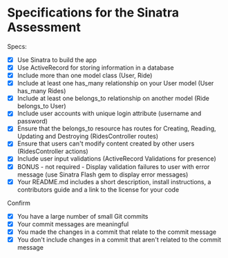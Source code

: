 # Specifications for the Sinatra Assessment

Specs:
- [x] Use Sinatra to build the app
- [x] Use ActiveRecord for storing information in a database
- [x] Include more than one model class (User, Ride)
- [x] Include at least one has_many relationship on your User model (User has_many Rides)
- [x] Include at least one belongs_to relationship on another model (Ride belongs_to User)
- [x] Include user accounts with unique login attribute (username and password)
- [x] Ensure that the belongs_to resource has routes for Creating, Reading, Updating and Destroying (RidesController routes)
- [x] Ensure that users can't modify content created by other users (RidesController actions)
- [x] Include user input validations (ActiveRecord Validations for presence)
- [x] BONUS - not required - Display validation failures to user with error message (use Sinatra Flash gem to display error messages)
- [x] Your README.md includes a short description, install instructions, a contributors guide and a link to the license for your code

Confirm
- [x] You have a large number of small Git commits
- [x] Your commit messages are meaningful
- [x] You made the changes in a commit that relate to the commit message
- [x] You don't include changes in a commit that aren't related to the commit message
